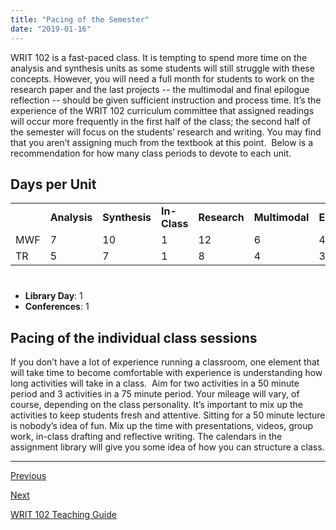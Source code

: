 ```yaml
---
title: "Pacing of the Semester"
date: "2019-01-16"
---
```


WRIT 102 is a fast-paced class. It is tempting to spend more time on the analysis and synthesis units as some students will still struggle with these concepts. However, you will need a full month for students to work on the research paper and the last projects -- the multimodal and final epilogue reflection -- should be given sufficient instruction and process time. It’s the experience of the WRIT 102 curriculum committee that assigned readings will occur more frequently in the first half of the class; the second half of the semester will focus on the students’ research and writing. You may find that you aren’t assigning much from the textbook at this point.  Below is a recommendation for how many class periods to devote to each unit.

## Days per Unit

<table style="height: 124px;" width="593"><tbody><tr><td></td><td><strong>Analysis</strong></td><td><strong>Synthesis</strong></td><td><strong>In-Class</strong></td><td><strong>Research</strong></td><td><strong>Multimodal</strong></td><td><strong>Epilogue</strong></td></tr><tr><td>MWF</td><td>7</td><td>10</td><td>1</td><td>12</td><td>6</td><td>4</td></tr><tr><td>TR</td><td>5</td><td>7</td><td>1</td><td>8</td><td>4</td><td>3</td></tr></tbody></table>

- **Library Day**: 1
- **Conferences**: 1

## Pacing of the individual class sessions

If you don’t have a lot of experience running a classroom, one element that will take time to become comfortable with experience is understanding how long activities will take in a class.  Aim for two activities in a 50 minute period and 3 activities in a 75 minute period. Your mileage will vary, of course, depending on the class personality. It’s important to mix up the activities to keep students fresh and attentive. Sitting for a 50 minute lecture is nobody’s idea of fun. Mix up the time with presentations, videos, group work, in-class drafting and reflective writing. The calendars in the assignment library will give you some idea of how you can structure a class.

* * *

[Previous](/guides/writing/writ102/feedback)

[Next](/guides/writing/writ102/grading)

[WRIT 102 Teaching Guide](http://library.cwr.olemiss.edu/guides/writing/writ102)
